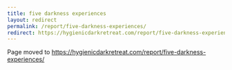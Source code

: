 ```yaml
---
title: five darkness experiences
layout: redirect
permalink: /report/five-darkness-experiences/
redirect: https://hygienicdarkretreat.com/report/five-darkness-experiences/
---
```


Page moved to <https://hygienicdarkretreat.com/report/five-darkness-experiences/>

